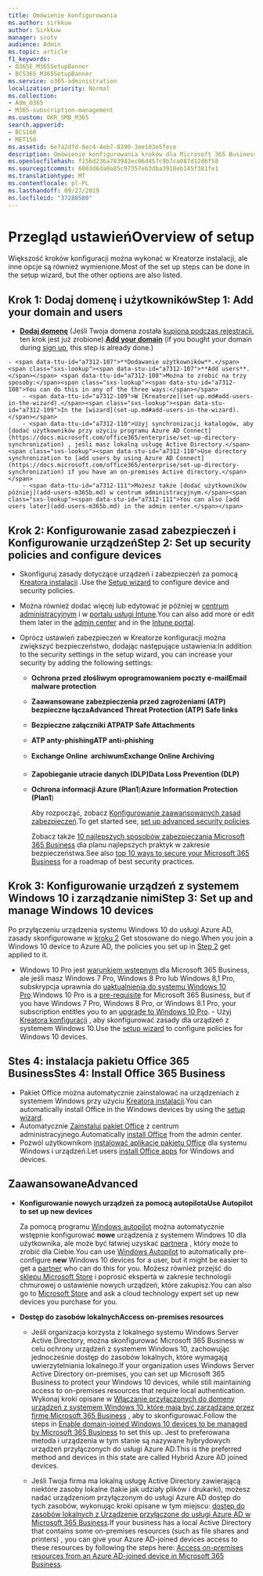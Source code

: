 ```yaml
---
title: Omówienie konfigurowania
ms.author: sirkkuw
author: Sirkkuw
manager: scotv
audience: Admin
ms.topic: article
f1_keywords:
- O365E_M365SetupBanner
- BCS365_M365SetupBanner
ms.service: o365-administration
localization_priority: Normal
ms.collection:
- Adm_O365
- M365-subscription-management
ms.custom: OKR_SMB_M365
search.appverid:
- BCS160
- MET150
ms.assetid: 6e7a2dfd-8ec4-4eb7-8390-3ee103e5fece
description: Omówienie konfigurowania kroków dla Microsoft 365 Business.
ms.openlocfilehash: f156d236a783942ec06d457c9b7ca087d12d6f58
ms.sourcegitcommit: 6003d6da0a85c97357eb3dba3918eb145f381fe1
ms.translationtype: MT
ms.contentlocale: pl-PL
ms.lasthandoff: 09/27/2019
ms.locfileid: "37288580"
---
```

# <a name="overview-of-setup"></a><span data-ttu-id="a7312-103">Przegląd ustawień</span><span class="sxs-lookup"><span data-stu-id="a7312-103">Overview of setup</span></span>

<span data-ttu-id="a7312-104">Większość kroków konfiguracji można wykonać w Kreatorze instalacji, ale inne opcje są również wymienione.</span><span class="sxs-lookup"><span data-stu-id="a7312-104">Most of the set up steps can be done in the setup wizard, but the other options are also listed.</span></span>


## <a name="step-1-add-your-domain-and-users"></a><span data-ttu-id="a7312-105">Krok 1: Dodaj domenę i użytkowników</span><span class="sxs-lookup"><span data-stu-id="a7312-105">Step 1: Add your domain and users</span></span>

   - <span data-ttu-id="a7312-106">**[Dodaj domenę](set-up.md#add-your-domain-to-personalize-sign-in)** (Jeśli Twoja domena została [kupiona podczas rejestracji](sign-up.md), ten krok jest już zrobione).</span><span class="sxs-lookup"><span data-stu-id="a7312-106">**[Add your domain](set-up.md#add-your-domain-to-personalize-sign-in)** (if you bought your domain during [sign up](sign-up.md), this step is already done.)</span></span>

    - <span data-ttu-id="a7312-107">**Dodawanie użytkowników**.</span><span class="sxs-lookup"><span data-stu-id="a7312-107">**Add users**.</span></span> <span data-ttu-id="a7312-108">Można to zrobić na trzy sposoby:</span><span class="sxs-lookup"><span data-stu-id="a7312-108">You can do this in any of the three ways:</span></span>
        - <span data-ttu-id="a7312-109">W [Kreatorze](set-up.md#add-users-in-the-wizard).</span><span class="sxs-lookup"><span data-stu-id="a7312-109">In the [wizard](set-up.md#add-users-in-the-wizard).</span></span>
        - <span data-ttu-id="a7312-110">Użyj synchronizacji katalogów, aby [dodać użytkowników przy użyciu programu Azure AD Connect](https://docs.microsoft.com/office365/enterprise/set-up-directory-synchronization) , jeśli masz lokalną usługę Active Directory.</span><span class="sxs-lookup"><span data-stu-id="a7312-110">Use directory synchronization to [add users by using Azure AD Connect](https://docs.microsoft.com/office365/enterprise/set-up-directory-synchronization) if you have an on-premises Active directory.</span></span>
        - <span data-ttu-id="a7312-111">Możesz także [dodać użytkowników później](add-users-m365b.md) w centrum administracyjnym.</span><span class="sxs-lookup"><span data-stu-id="a7312-111">You can also [add users later](add-users-m365b.md) in the admin center.</span></span>
## <a name="step-2-set-up-security-policies-and-configure-devices"></a><span data-ttu-id="a7312-112">Krok 2: Konfigurowanie zasad zabezpieczeń i Konfigurowanie urządzeń</span><span class="sxs-lookup"><span data-stu-id="a7312-112">Step 2: Set up security policies and configure devices</span></span> 

  - <span data-ttu-id="a7312-113">Skonfiguruj zasady dotyczące urządzeń i zabezpieczeń za pomocą [Kreatora instalacji](set-up.md#set-up-security-policies-and-device-configurations) .</span><span class="sxs-lookup"><span data-stu-id="a7312-113">Use the [Setup wizard](set-up.md#set-up-security-policies-and-device-configurations) to configure device and security policies.</span></span> 
  - <span data-ttu-id="a7312-114">Można również dodać więcej lub edytować je później w [centrum administracyjnym](view-policies-and-devices.md) i w [portalu usługi Intune](https://docs.microsoft.com/intune/tutorial-walkthrough-intune-portal).</span><span class="sxs-lookup"><span data-stu-id="a7312-114">You can also add more or edit them later in the [admin center](view-policies-and-devices.md) and in the [Intune portal](https://docs.microsoft.com/intune/tutorial-walkthrough-intune-portal).</span></span>
  - <span data-ttu-id="a7312-115">Oprócz ustawień zabezpieczeń w Kreatorze konfiguracji można zwiększyć bezpieczeństwo, dodając następujące ustawienia:</span><span class="sxs-lookup"><span data-stu-id="a7312-115">In addition to the security settings in the setup wizard, you can increase your security by adding the following settings:</span></span>

      - <span data-ttu-id="a7312-116">**Ochrona przed złośliwym oprogramowaniem poczty e-mail**</span><span class="sxs-lookup"><span data-stu-id="a7312-116">**Email malware protection**</span></span>
      - <span data-ttu-id="a7312-117">**Zaawansowane zabezpieczenia przed zagrożeniami (ATP) bezpieczne łącza**</span><span class="sxs-lookup"><span data-stu-id="a7312-117">**Advanced Threat Protection (ATP) Safe links**</span></span>
      - <span data-ttu-id="a7312-118">**Bezpieczne załączniki ATP**</span><span class="sxs-lookup"><span data-stu-id="a7312-118">**ATP Safe Attachments**</span></span>
      - <span data-ttu-id="a7312-119">**ATP anty-phishing**</span><span class="sxs-lookup"><span data-stu-id="a7312-119">**ATP anti-phishing**</span></span>
      - <span data-ttu-id="a7312-120">**Exchange Online  archiwum**</span><span class="sxs-lookup"><span data-stu-id="a7312-120">**Exchange Online Archiving**</span></span>
      - <span data-ttu-id="a7312-121">**Zapobieganie utracie danych (DLP)**</span><span class="sxs-lookup"><span data-stu-id="a7312-121">**Data Loss Prevention (DLP)**</span></span>
      - <span data-ttu-id="a7312-122">**Ochrona informacji Azure (Plan1**)</span><span class="sxs-lookup"><span data-stu-id="a7312-122">**Azure Information Protection (Plan1**)</span></span>

          <span data-ttu-id="a7312-123">Aby rozpocząć, zobacz [Konfigurowanie zaawansowanych zasad zabezpieczeń](set-up-advanced-security.md).</span><span class="sxs-lookup"><span data-stu-id="a7312-123">To get started see, [set up advanced security policies](set-up-advanced-security.md).</span></span>

        <span data-ttu-id="a7312-124">Zobacz także [10 najlepszych sposobów zabezpieczania Microsoft 365 Business](https://docs.microsoft.com/office365/admin/security-and-compliance/secure-your-business-data) dla planu najlepszych praktyk w zakresie bezpieczeństwa.</span><span class="sxs-lookup"><span data-stu-id="a7312-124">See also [top 10 ways to secure your Microsoft 365 Business](https://docs.microsoft.com/office365/admin/security-and-compliance/secure-your-business-data) for a roadmap of best security practices.</span></span>

## <a name="step-3-set-up-and-manage-windows-10-devices"></a><span data-ttu-id="a7312-125">Krok 3: Konfigurowanie urządzeń z systemem Windows 10 i zarządzanie nimi</span><span class="sxs-lookup"><span data-stu-id="a7312-125">Step 3: Set up and manage Windows 10 devices</span></span>

   <span data-ttu-id="a7312-126">Po przyłączeniu urządzenia systemu Windows 10 do usługi Azure AD, zasady skonfigurowane w [kroku 2](#step-2-set-up-security-policies-and-configure-devices) Get stosowane do niego.</span><span class="sxs-lookup"><span data-stu-id="a7312-126">When you join a Windows 10 device to Azure AD, the policies you set up in [Step 2](#step-2-set-up-security-policies-and-configure-devices) get applied to it.</span></span>

   - <span data-ttu-id="a7312-127">Windows 10 Pro jest [warunkiem wstępnym](pre-requisites-for-data-protection.md) dla Microsoft 365 Business, ale jeśli masz Windows 7 Pro, Windows 8 Pro lub Windows 8,1 Pro, subskrypcja uprawnia do [uaktualnienia do systemu Windows 10 Pro](https://docs.microsoft.com/microsoft-365/business/upgrade-to-windows-pro-creators-update).</span><span class="sxs-lookup"><span data-stu-id="a7312-127">Windows 10 Pro is a [pre-requisite](pre-requisites-for-data-protection.md) for Microsoft 365 Business, but if you have Windows 7 Pro, Windows 8 Pro, or Windows 8.1 Pro, your subscription entitles you to an [upgrade to  Windows 10 Pro](https://docs.microsoft.com/microsoft-365/business/upgrade-to-windows-pro-creators-update).</span></span>
    - <span data-ttu-id="a7312-128">Użyj [Kreatora konfiguracji](set-up.md#set-up-security-policies-and-device-configurations) , aby skonfigurować zasady dla urządzeń z systemem Windows 10.</span><span class="sxs-lookup"><span data-stu-id="a7312-128">Use the [setup wizard](set-up.md#set-up-security-policies-and-device-configurations) to configure policies for Windows 10 devices.</span></span>

## <a name="stes-4-install-office-365-business"></a><span data-ttu-id="a7312-129">Stes 4: instalacja pakietu Office 365 Business</span><span class="sxs-lookup"><span data-stu-id="a7312-129">Stes 4: Install Office 365 Business</span></span>
- <span data-ttu-id="a7312-130">Pakiet Office można automatycznie zainstalować na urządzeniach z systemem Windows przy użyciu [Kreatora instalacji](set-up.md#deploy-office-365-client-apps).</span><span class="sxs-lookup"><span data-stu-id="a7312-130">You can automatically install Office in the Windows devices by using the [setup wizard](set-up.md#deploy-office-365-client-apps).</span></span>
- <span data-ttu-id="a7312-131">Automatycznie [Zainstaluj pakiet Office](auto-install-or-uninstall-office.md) z centrum administracyjnego.</span><span class="sxs-lookup"><span data-stu-id="a7312-131">Automatically [install Office](auto-install-or-uninstall-office.md) from the admin center.</span></span>
- <span data-ttu-id="a7312-132">Pozwól użytkownikom [instalować aplikacje pakietu Office](https://docs.microsoft.com/office365/admin/setup/install-applications) dla systemu Windows i urządzeń.</span><span class="sxs-lookup"><span data-stu-id="a7312-132">Let users [install Office apps](https://docs.microsoft.com/office365/admin/setup/install-applications) for Windows and devices.</span></span>
     
## <a name="advanced"></a><span data-ttu-id="a7312-133">Zaawansowane</span><span class="sxs-lookup"><span data-stu-id="a7312-133">Advanced</span></span>
- <span data-ttu-id="a7312-134">**Konfigurowanie nowych urządzeń za pomocą autopilota**</span><span class="sxs-lookup"><span data-stu-id="a7312-134">**Use Autopilot to set up new devices**</span></span>
            
     <span data-ttu-id="a7312-135">Za pomocą programu [Windows autopilot](add-autopilot-devices-and-profile.md) można automatycznie wstępnie konfigurować **nowe** urządzenia z systemem Windows 10 dla użytkownika, ale może być łatwiej uzyskać [partnera](https://www.microsoft.com/solution-providers/search) , który może to zrobić dla Ciebie.</span><span class="sxs-lookup"><span data-stu-id="a7312-135">You can use [Windows Autopilot](add-autopilot-devices-and-profile.md) to automatically pre-configure **new** Windows 10 devices for a user, but it might be easier to get a [partner](https://www.microsoft.com/solution-providers/search) who can do this for you.</span></span> <span data-ttu-id="a7312-136">Możesz również przejść do [sklepu Microsoft Store](https://go.microsoft.com/fwlink/?linkid=874598) i poprosić eksperta w zakresie technologii chmurowej o ustawienie nowych urządzeń, które zakupisz.</span><span class="sxs-lookup"><span data-stu-id="a7312-136">You can also go to [Microsoft Store](https://go.microsoft.com/fwlink/?linkid=874598) and ask a cloud technology expert set up new devices you purchase for you.</span></span>

- <span data-ttu-id="a7312-137">**Dostęp do zasobów lokalnych**</span><span class="sxs-lookup"><span data-stu-id="a7312-137">**Access on-premises resources**</span></span>

     - <span data-ttu-id="a7312-138">Jeśli organizacja korzysta z lokalnego systemu Windows Server Active Directory, można skonfigurować Microsoft 365 Business w celu ochrony urządzeń z systemem Windows 10, zachowując jednocześnie dostęp do zasobów lokalnych, które wymagają uwierzytelniania lokalnego.</span><span class="sxs-lookup"><span data-stu-id="a7312-138">If your organization uses Windows Server Active Directory on-premises, you can set up Microsoft 365 Business to protect your Windows 10 devices, while still maintaining access to on-premises resources that require local authentication.</span></span> <span data-ttu-id="a7312-139">Wykonaj kroki opisane w [Włączanie przyłączonych do domeny urządzeń z systemem Windows 10, które mają być zarządzane przez firmę Microsoft 365 Business](manage-windows-devices.md) , aby to skonfigurować.</span><span class="sxs-lookup"><span data-stu-id="a7312-139">Follow the steps in [Enable domain-joined Windows 10 devices to be managed by Microsoft 365 Business](manage-windows-devices.md) to set this up.</span></span> <span data-ttu-id="a7312-140">Jest to preferowana metoda i urządzenia w tym stanie są nazywane hybrydowych urządzeń przyłączonych do usługi Azure AD.</span><span class="sxs-lookup"><span data-stu-id="a7312-140">This is the preferred method and devices in this state are called Hybrid Azure AD joined devices.</span></span>

    - <span data-ttu-id="a7312-141">Jeśli Twoja firma ma lokalną usługę Active Directory zawierającą niektóre zasoby lokalne (takie jak udziały plików i drukarki), możesz nadać urządzeniom przyłączonym do usługi Azure AD dostęp do tych zasobów, wykonując kroki opisane w tym miejscu: [dostęp do zasobów lokalnych z Urządzenie przyłączone do usługi Azure AD w Microsoft 365 Business](access-resources.md).</span><span class="sxs-lookup"><span data-stu-id="a7312-141">If your business has a local Active Directory that contains some on-premises resources (such as file shares and printers) , you can give your Azure AD-joined devices access to these resources by following the steps here: [Access on-premises resources from an Azure AD-joined device in Microsoft 365 Business](access-resources.md).</span></span>

  